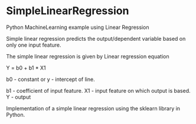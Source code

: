 # SimpleLinearRegression
Python MachineLearning example using Linear Regression

Simple linear regression predicts the output/dependent variable 
based on only one input feature. 

The simple linear regression is given by Linear regression equation

Y = b0 + b1 * X1

b0 - constant or y - intercept of line. 

b1 - coefficient of input feature. 
X1 - input feature on which output is based. 
Y - output  

Implementation of a simple linear regression using the sklearn library in Python.

